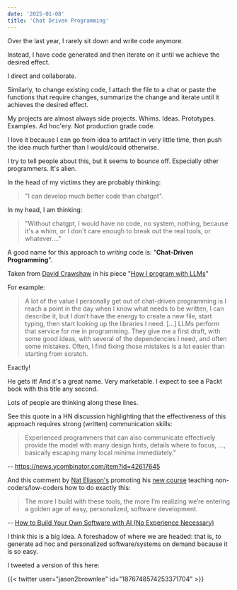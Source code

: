 ```yaml
---
date: '2025-01-08'
title: 'Chat Driven Programming'
---
```


Over the last year, I rarely sit down and write code anymore.

Instead, I have code generated and then iterate on it until we achieve the desired effect.

I direct and collaborate.

Similarly, to change existing code, I attach the file to a chat or paste the functions that require changes, summarize the change and iterate until it achieves the desired effect.

My projects are almost always side projects. Whims. Ideas. Prototypes. Examples. Ad hoc'ery. Not production grade code.

I love it because I can go from idea to artifact in very little time, then push the idea much further than I would/could otherwise.

I try to tell people about this, but it seems to bounce off. Especially other programmers. It's alien.

In the head of my victims they are probably thinking:

> "I can develop much better code than chatgpt".

In my head, I am thinking:

> "Without chatgpt, I would have no code, no system, nothing, because it's a whim, or I don't care enough to break out the real tools, or whatever...."

A good name for this approach to _writing_ code is: "**Chat-Driven Programming**".

Taken from [David Crawshaw](https://x.com/davidcrawshaw) in his piece "[How I program with LLMs](https://crawshaw.io/blog/programming-with-llms)"

For example:

> A lot of the value I personally get out of chat-driven programming is I reach a point in the day when I know what needs to be written, I can describe it, but I don’t have the energy to create a new file, start typing, then start looking up the libraries I need. [...] LLMs perform that service for me in programming. They give me a first draft, with some good ideas, with several of the dependencies I need, and often some mistakes. Often, I find fixing those mistakes is a lot easier than starting from scratch.

Exactly!

He gets it! And it's a great name. Very marketable. I expect to see a Packt book with this title any second.

Lots of people are thinking along these lines.

See this quote in a HN discussion highlighting that the effectiveness of this approach requires strong (written) communication skills:

> Experienced programmers that can also communicate effectively provide the model with many design hints, details where to focus, ..., basically escaping many local minima immediately."

-- https://news.ycombinator.com/item?id=42617645

And this comment by [Nat Eliason's](https://x.com/nateliason) promoting his [new course](https://www.buildyourownapps.ai/) teaching non-coders/low-coders how to do exactly this:

> The more I build with these tools, the more I’m realizing we’re entering a golden age of easy, personalized, software development.

-- [How to Build Your Own Software with AI (No Experience Necessary)](https://blog.nateliason.com/p/ai-course)

I think this is a big idea. A foreshadow of where we are headed: that is, to generate ad hoc and personalized software/systems on demand because it is so easy.

I tweeted a version of this here:

{{< twitter user="jason2brownlee" id="1876748574253371704" >}}